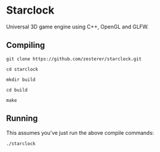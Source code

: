 # Starclock

Universal 3D game engine using C++, OpenGL and GLFW.

## Compiling

`git clone https://github.com/zesterer/starclock.git`

`cd starclock`

`mkdir build`

`cd build`

`make`

## Running

This assumes you've just run the above compile commands:

`./starclock`
